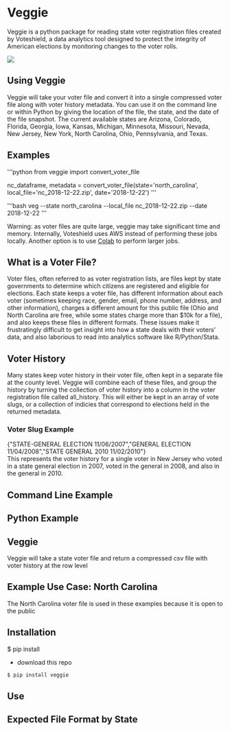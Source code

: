 # Veggie

Veggie is a python package for reading state voter registration files created by Voteshield, a data analytics tool designed to protect the integrity of American elections by monitoring changes to the voter rolls.

![](veggie_example.gif)

## Using Veggie

Veggie will take your voter file and convert it into a single compressed voter file along with voter history metadata. You can use it on the command line or within Python by giving the location of the file, the state, and the date of the file snapshot. The current available states are Arizona, Colorado, Florida, Georgia, Iowa, Kansas, Michigan, Minnesota, Missouri, Nevada, New Jersey, New York, North Carolina, Ohio, Pennsylvania, and Texas.

## Examples

'''python
from veggie import convert_voter_file

nc_dataframe, metadata = convert_voter_file(state='north_carolina',
                                            local_file='nc_2018-12-22.zip',
                                            date='2018-12-22')
'''

'''bash
veg --state north_carolina --local_file nc_2018-12-22.zip --date 2018-12-22
'''

Warning: as voter files are quite large, veggie may take significant time and memory. Internally, Voteshield uses AWS instead of performing these jobs locally. Another option is to use [Colab](https://colab.research.google.com/) to perform larger jobs. 

## What is a Voter File?

Voter files, often referred to as voter registration lists, are files kept by state governments to determine which citizens are registered and eligible for elections. Each state keeps a voter file, has different information about each voter (sometimes keeping race, gender, email, phone number, address, and other information), charges a different amount for this public file (Ohio and North Carolina are free, while some states charge more than $10k for a file), and also keeps these files in different formats. These issues make it frustratingly difficult to get insight into how a state deals with their voters' data, and also laborious to read into analytics software like R/Python/Stata. 

## Voter History

Many states keep voter history in their voter file, often kept in a separate file at the county level. Veggie will combine each of these files, and group the history by turning the collection of voter history into a column in the voter registration file called all_history. This will either be kept in an array of vote slugs, or a collection of indicies that correspond to elections held in the returned metadata.  

### Voter Slug Example
{"STATE-GENERAL ELECTION 11/06/2007","GENERAL ELECTION 11/04/2008","STATE GENERAL 2010 11/02/2010"}  
This represents the voter history for a single voter in New Jersey who voted in a state general election in 2007, voted in the general in 2008, and also in the general in 2010. 





## Command Line Example

## Python Example




## Veggie

Veggie will take a state voter file and return a compressed csv file with voter history at the row level

## Example Use Case: North Carolina

The North Carolina voter file is used in these examples because it is open to the public


## Installation 

$ pip install 
- download this repo
```bash
$ pip install veggie
```

## Use

## Expected File Format by State